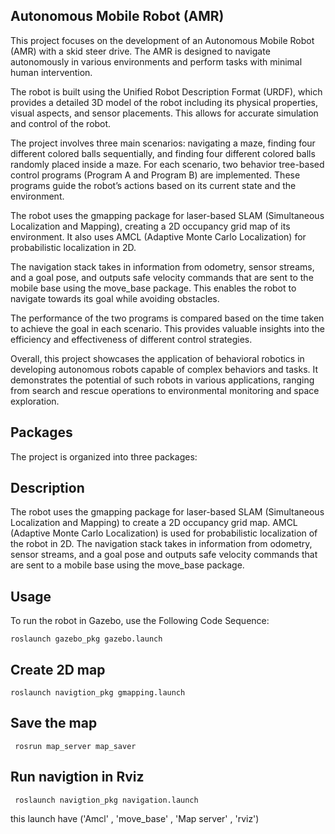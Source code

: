 ## Autonomous Mobile Robot (AMR)

This project focuses on the development of an Autonomous Mobile Robot (AMR) with a skid steer drive. The AMR is designed to navigate autonomously in various environments and perform tasks with minimal human intervention.

The robot is built using the Unified Robot Description Format (URDF), which provides a detailed 3D model of the robot including its physical properties, visual aspects, and sensor placements. This allows for accurate simulation and control of the robot.

The project involves three main scenarios: navigating a maze, finding four different colored balls sequentially, and finding four different colored balls randomly placed inside a maze. For each scenario, two behavior tree-based control programs (Program A and Program B) are implemented. These programs guide the robot’s actions based on its current state and the environment.

The robot uses the gmapping package for laser-based SLAM (Simultaneous Localization and Mapping), creating a 2D occupancy grid map of its environment. It also uses AMCL (Adaptive Monte Carlo Localization) for probabilistic localization in 2D.

The navigation stack takes in information from odometry, sensor streams, and a goal pose, and outputs safe velocity commands that are sent to the mobile base using the move_base package. This enables the robot to navigate towards its goal while avoiding obstacles.

The performance of the two programs is compared based on the time taken to achieve the goal in each scenario. This provides valuable insights into the efficiency and effectiveness of different control strategies.

Overall, this project showcases the application of behavioral robotics in developing autonomous robots capable of complex behaviors and tasks. It demonstrates the potential of such robots in various applications, ranging from search and rescue operations to environmental monitoring and space exploration. 

## Packages

The project is organized into three packages:

## Description

The robot uses the gmapping package for laser-based SLAM (Simultaneous Localization and Mapping) to create a 2D occupancy grid map. AMCL (Adaptive Monte Carlo Localization) is used for probabilistic localization of the robot in 2D. The navigation stack takes in information from odometry, sensor streams, and a goal pose and outputs safe velocity commands that are sent to a mobile base using the move_base package.

## Usage

To run the robot in Gazebo, use the Following Code Sequence:
```
roslaunch gazebo_pkg gazebo.launch 
```
## Create 2D map
```
roslaunch navigtion_pkg gmapping.launch
```
## Save the map
```
 rosrun map_server map_saver 
```
## Run navigtion in Rviz
```
 roslaunch navigtion_pkg navigation.launch
```
this launch have ('Amcl' , 'move_base' , 'Map server' , 'rviz')


